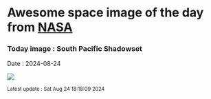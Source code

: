 
# Awesome space image of the day from [NASA](https://api.nasa.gov/)

### Today image : South Pacific Shadowset
Date : 2024-08-24

![](https://apod.nasa.gov/apod/image/2408/FijiMoonsetWangJin1060.jpg)

<small>Latest update : Sat Aug 24 18:18:09 2024</small>
        